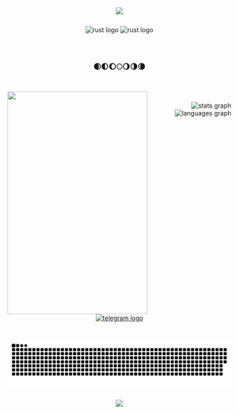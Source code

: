 <div align="center">
  <img height="" src="https://i.pinimg.com/originals/3c/31/c8/3c31c8503d9e31400e96d4b90b93c141.gif"  />
</div>

###

<div align="center">
  <img src="https://img.shields.io/badge/Rust-000000?logo=rust&logoColor=white&style=for-the-badge" height="20" alt="rust logo"  />
  <img src="https://img.shields.io/crates/udt/245836?style=for-the-badge" height="20" alt="rust logo"  />
</div>

###

<br clear="both">

<h3 align="center">🌒🌓🌔🌕🌖🌗🌘</h3>

###

<br clear="both">

<img align="left" width="315" height="500" src="https://i.pinimg.com/736x/ea/01/40/ea01400c2afbd0476309cfed35afc00d.jpg"  />

###

<div align="right">
  <img src="https://github-readme-stats.vercel.app/api?username=morphqdd&hide_title=true&hide_rank=false&show_icons=true&include_all_commits=true&count_private=true&disable_animations=false&theme=moltack&locale=en&hide_border=true&order=1" width="480" height="150" alt="stats graph" /> <br>
  <img src="https://github-readme-stats.vercel.app/api/top-langs?username=morphqdd&locale=en&hide_title=false&layout=compact&card_width=320&langs_count=4&theme=moltack&hide_border=false&order=2&custom_title=is%20mind%20out?" height="185" width="480" alt="languages graph"  />

  
</div>

###

<br clear="both">

<div align="center">
  <a href="https://t.me/WayToInsomnia" target="_blank">
    <img src="https://img.shields.io/static/v1?message=Telegram&logo=telegram&label=&color=2CA5E0&logoColor=white&labelColor=&style=for-the-badge" height="20" alt="telegram logo"  />
  </a>
</div>

###

<br clear="both">
<div align="center">
  <img src="https://raw.githubusercontent.com/europeDreadlyDevil/europeDreadlyDevil/output/snake.svg" alt="Snake animation" />

</div>

###

  <div align="center">
    <img src="https://leetcard.jacoblin.cool/europedreadlydevil?theme=catppuccinMocha&font=JetBrains%20Mono&ext=heatmap" width="550" />
  </div>
